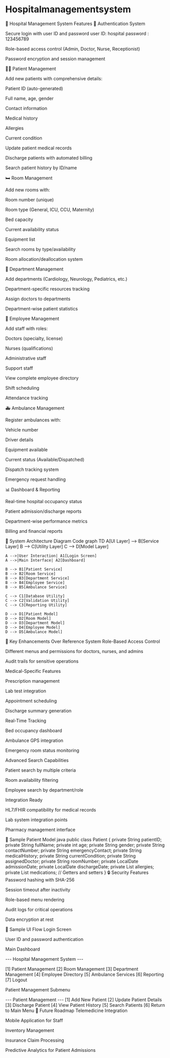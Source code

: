 # Hospitalmanagementsystem
🏥 Hospital Management System Features
🔐 Authentication System

Secure login with user ID and password
user ID: hospital
password : 123456789

Role-based access control (Admin, Doctor, Nurse, Receptionist)

Password encryption and session management

👨‍⚕️ Patient Management

Add new patients with comprehensive details:

Patient ID (auto-generated)

Full name, age, gender

Contact information

Medical history

Allergies

Current condition

Update patient medical records

Discharge patients with automated billing

Search patient history by ID/name

🛏️ Room Management

Add new rooms with:

Room number (unique)

Room type (General, ICU, CCU, Maternity)

Bed capacity

Current availability status

Equipment list

Search rooms by type/availability

Room allocation/deallocation system

🏥 Department Management

Add departments (Cardiology, Neurology, Pediatrics, etc.)

Department-specific resources tracking

Assign doctors to departments

Department-wise patient statistics

👥 Employee Management

Add staff with roles:

Doctors (specialty, license)

Nurses (qualifications)

Administrative staff

Support staff

View complete employee directory

Shift scheduling

Attendance tracking

🚑 Ambulance Management

Register ambulances with:

Vehicle number

Driver details

Equipment available

Current status (Available/Dispatched)

Dispatch tracking system

Emergency request handling

📊 Dashboard & Reporting

Real-time hospital occupancy status

Patient admission/discharge reports

Department-wise performance metrics

Billing and financial reports

🧩 System Architecture
Diagram
Code
graph TD
    A[UI Layer] --> B[Service Layer]
    B --> C[Utility Layer]
    C --> D[Model Layer]
    
    A -->|User Interaction| A1[Login Screen]
    A -->|Main Interface| A2[Dashboard]
    
    B --> B1[Patient Service]
    B --> B2[Room Service]
    B --> B3[Department Service]
    B --> B4[Employee Service]
    B --> B5[Ambulance Service]
    
    C --> C1[Database Utility]
    C --> C2[Validation Utility]
    C --> C3[Reporting Utility]
    
    D --> D1[Patient Model]
    D --> D2[Room Model]
    D --> D3[Department Model]
    D --> D4[Employee Model]
    D --> D5[Ambulance Model]



🌟 Key Enhancements Over Reference System
Role-Based Access Control

Different menus and permissions for doctors, nurses, and admins

Audit trails for sensitive operations

Medical-Specific Features

Prescription management

Lab test integration

Appointment scheduling

Discharge summary generation

Real-Time Tracking

Bed occupancy dashboard

Ambulance GPS integration

Emergency room status monitoring

Advanced Search Capabilities

Patient search by multiple criteria

Room availability filtering

Employee search by department/role

Integration Ready

HL7/FHIR compatibility for medical records

Lab system integration points

Pharmacy management interface

🧾 Sample Patient Model
java
public class Patient {
    private String patientID;
    private String fullName;
    private int age;
    private String gender;
    private String contactNumber;
    private String emergencyContact;
    private String medicalHistory;
    private String currentCondition;
    private String assignedDoctor;
    private String roomNumber;
    private LocalDate admissionDate;
    private LocalDate dischargeDate;
    private List<String> allergies;
    private List<Prescription> medications;
    // Getters and setters
}
🔒 Security Features
Password hashing with SHA-256

Session timeout after inactivity

Role-based menu rendering

Audit logs for critical operations

Data encryption at rest

📱 Sample UI Flow
Login Screen

User ID and password authentication

Main Dashboard


--- Hospital Management System ---

[1] Patient Management
[2] Room Management
[3] Department Management
[4] Employee Directory
[5] Ambulance Services
[6] Reporting
[7] Logout



Patient Management Submenu

--- Patient Management ---
[1] Add New Patient
[2] Update Patient Details
[3] Discharge Patient
[4] View Patient History
[5] Search Patients
[6] Return to Main Menu
🚀 Future Roadmap
Telemedicine Integration


Mobile Application for Staff

Inventory Management

Insurance Claim Processing

Predictive Analytics for Patient Admissions
